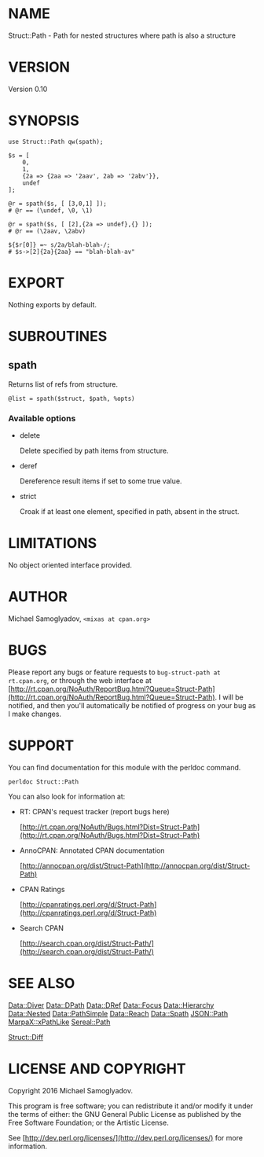 # NAME

Struct::Path - Path for nested structures where path is also a structure

# VERSION

Version 0.10

# SYNOPSIS

    use Struct::Path qw(spath);

    $s = [
        0,
        1,
        {2a => {2aa => '2aav', 2ab => '2abv'}},
        undef
    ];

    @r = spath($s, [ [3,0,1] ]);
    # @r == (\undef, \0, \1)

    @r = spath($s, [ [2],{2a => undef},{} ]);
    # @r == (\2aav, \2abv)

    ${$r[0]} =~ s/2a/blah-blah-/;
    # $s->[2]{2a}{2aa} == "blah-blah-av"

# EXPORT

Nothing exports by default.

# SUBROUTINES

## spath

Returns list of refs from structure.

    @list = spath($struct, $path, %opts)

### Available options

- delete

    Delete specified by path items from structure.

- deref

    Dereference result items if set to some true value.

- strict

    Croak if at least one element, specified in path, absent in the struct.

# LIMITATIONS

No object oriented interface provided.

# AUTHOR

Michael Samoglyadov, `<mixas at cpan.org>`

# BUGS

Please report any bugs or feature requests to `bug-struct-path at rt.cpan.org`, or through
the web interface at [http://rt.cpan.org/NoAuth/ReportBug.html?Queue=Struct-Path](http://rt.cpan.org/NoAuth/ReportBug.html?Queue=Struct-Path). I will be notified, and then you'll
automatically be notified of progress on your bug as I make changes.

# SUPPORT

You can find documentation for this module with the perldoc command.

    perldoc Struct::Path

You can also look for information at:

- RT: CPAN's request tracker (report bugs here)

    [http://rt.cpan.org/NoAuth/Bugs.html?Dist=Struct-Path](http://rt.cpan.org/NoAuth/Bugs.html?Dist=Struct-Path)

- AnnoCPAN: Annotated CPAN documentation

    [http://annocpan.org/dist/Struct-Path](http://annocpan.org/dist/Struct-Path)

- CPAN Ratings

    [http://cpanratings.perl.org/d/Struct-Path](http://cpanratings.perl.org/d/Struct-Path)

- Search CPAN

    [http://search.cpan.org/dist/Struct-Path/](http://search.cpan.org/dist/Struct-Path/)

# SEE ALSO

[Data::Diver](https://metacpan.org/pod/Data::Diver) [Data::DPath](https://metacpan.org/pod/Data::DPath) [Data::DRef](https://metacpan.org/pod/Data::DRef) [Data::Focus](https://metacpan.org/pod/Data::Focus) [Data::Hierarchy](https://metacpan.org/pod/Data::Hierarchy) [Data::Nested](https://metacpan.org/pod/Data::Nested) [Data::PathSimple](https://metacpan.org/pod/Data::PathSimple)
[Data::Reach](https://metacpan.org/pod/Data::Reach) [Data::Spath](https://metacpan.org/pod/Data::Spath) [JSON::Path](https://metacpan.org/pod/JSON::Path) [MarpaX::xPathLike](https://metacpan.org/pod/MarpaX::xPathLike) [Sereal::Path](https://metacpan.org/pod/Sereal::Path)

[Struct::Diff](https://metacpan.org/pod/Struct::Diff)

# LICENSE AND COPYRIGHT

Copyright 2016 Michael Samoglyadov.

This program is free software; you can redistribute it and/or modify it
under the terms of either: the GNU General Public License as published
by the Free Software Foundation; or the Artistic License.

See [http://dev.perl.org/licenses/](http://dev.perl.org/licenses/) for more information.
